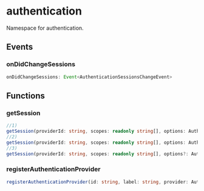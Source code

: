 # authentication

Namespace for authentication.

## Events

### onDidChangeSessions

```typescript
onDidChangeSessions: Event<AuthenticationSessionsChangeEvent>
```

## Functions

### getSession

```typescript
//1)
getSession(providerId: string, scopes: readonly string[], options: AuthenticationGetSessionOptions & {createIfNone: true}): Thenable<AuthenticationSession>
//2)
getSession(providerId: string, scopes: readonly string[], options: AuthenticationGetSessionOptions & {forceNewSession: true | AuthenticationForceNewSessionOptions}): Thenable<AuthenticationSession>
//3)
getSession(providerId: string, scopes: readonly string[], options?: AuthenticationGetSessionOptions): Thenable<AuthenticationSession | undefined>
```

### registerAuthenticationProvider

```typescript
registerAuthenticationProvider(id: string, label: string, provider: AuthenticationProvider, options?: AuthenticationProviderOptions): Disposable
```

